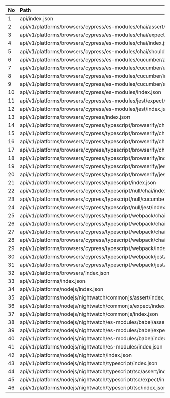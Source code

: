 | No | Path                                                                           |
| :- | :----------------------------------------------------------------------------- |
| 1  | api/index.json                                                                 |
| 2  | api/v1/platforms/browsers/cypress/es-modules/chai/assert/index.json            |
| 3  | api/v1/platforms/browsers/cypress/es-modules/chai/expect/index.json            |
| 4  | api/v1/platforms/browsers/cypress/es-modules/chai/index.json                   |
| 5  | api/v1/platforms/browsers/cypress/es-modules/chai/should/index.json            |
| 6  | api/v1/platforms/browsers/cypress/es-modules/cucumber/assert/index.json        |
| 7  | api/v1/platforms/browsers/cypress/es-modules/cucumber/expect/index.json        |
| 8  | api/v1/platforms/browsers/cypress/es-modules/cucumber/index.json               |
| 9  | api/v1/platforms/browsers/cypress/es-modules/cucumber/should/index.json        |
| 10 | api/v1/platforms/browsers/cypress/es-modules/index.json                        |
| 11 | api/v1/platforms/browsers/cypress/es-modules/jest/expect/index.json            |
| 12 | api/v1/platforms/browsers/cypress/es-modules/jest/index.json                   |
| 13 | api/v1/platforms/browsers/cypress/index.json                                   |
| 14 | api/v1/platforms/browsers/cypress/typescript/browserify/chai/assert/index.json |
| 15 | api/v1/platforms/browsers/cypress/typescript/browserify/chai/expect/index.json |
| 16 | api/v1/platforms/browsers/cypress/typescript/browserify/chai/index.json        |
| 17 | api/v1/platforms/browsers/cypress/typescript/browserify/chai/should/index.json |
| 18 | api/v1/platforms/browsers/cypress/typescript/browserify/index.json             |
| 19 | api/v1/platforms/browsers/cypress/typescript/browserify/jest/expect/index.json |
| 20 | api/v1/platforms/browsers/cypress/typescript/browserify/jest/index.json        |
| 21 | api/v1/platforms/browsers/cypress/typescript/index.json                        |
| 22 | api/v1/platforms/browsers/cypress/typescript/null/chai/index.json              |
| 23 | api/v1/platforms/browsers/cypress/typescript/null/cucumber/index.json          |
| 24 | api/v1/platforms/browsers/cypress/typescript/null/jest/index.json              |
| 25 | api/v1/platforms/browsers/cypress/typescript/webpack/chai/assert/index.json    |
| 26 | api/v1/platforms/browsers/cypress/typescript/webpack/chai/expect/index.json    |
| 27 | api/v1/platforms/browsers/cypress/typescript/webpack/chai/index.json           |
| 28 | api/v1/platforms/browsers/cypress/typescript/webpack/chai/should/index.json    |
| 29 | api/v1/platforms/browsers/cypress/typescript/webpack/index.json                |
| 30 | api/v1/platforms/browsers/cypress/typescript/webpack/jest/expect/index.json    |
| 31 | api/v1/platforms/browsers/cypress/typescript/webpack/jest/index.json           |
| 32 | api/v1/platforms/browsers/index.json                                           |
| 33 | api/v1/platforms/index.json                                                    |
| 34 | api/v1/platforms/nodejs/index.json                                             |
| 35 | api/v1/platforms/nodejs/nightwatch/commonjs/assert/index.json                  |
| 36 | api/v1/platforms/nodejs/nightwatch/commonjs/expect/index.json                  |
| 37 | api/v1/platforms/nodejs/nightwatch/commonjs/index.json                         |
| 38 | api/v1/platforms/nodejs/nightwatch/es-modules/babel/assert/index.json          |
| 39 | api/v1/platforms/nodejs/nightwatch/es-modules/babel/expect/index.json          |
| 40 | api/v1/platforms/nodejs/nightwatch/es-modules/babel/index.json                 |
| 41 | api/v1/platforms/nodejs/nightwatch/es-modules/index.json                       |
| 42 | api/v1/platforms/nodejs/nightwatch/index.json                                  |
| 43 | api/v1/platforms/nodejs/nightwatch/typescript/index.json                       |
| 44 | api/v1/platforms/nodejs/nightwatch/typescript/tsc/assert/index.json            |
| 45 | api/v1/platforms/nodejs/nightwatch/typescript/tsc/expect/index.json            |
| 46 | api/v1/platforms/nodejs/nightwatch/typescript/tsc/index.json                   |